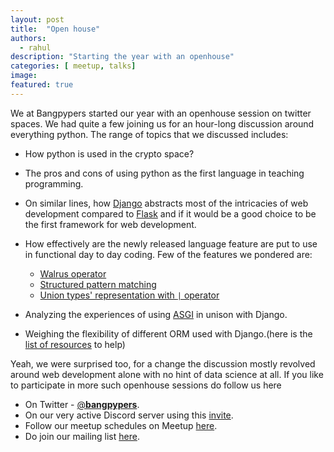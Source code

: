 ```yaml
---
layout: post
title:  "Open house"
authors: 
  - rahul
description: "Starting the year with an openhouse"
categories: [ meetup, talks]
image:
featured: true
---
```

We at Bangpypers started our year with an openhouse session on twitter spaces.
We had quite a few joining us for an hour-long discussion around everything python.
The range of topics that we discussed includes:

- How python is used in the crypto space?
- The pros and cons of using python as the first language in teaching programming.
- On similar lines, how [Django](https://www.djangoproject.com/) abstracts most of the intricacies of web development compared to [Flask](https://flask.palletsprojects.com/) and if it would be a good choice to be the first framework for web development.
- How effectively are the newly released language feature are put to use in functional day to day coding. Few of the features we pondered are:
  - [Walrus operator](https://www.python.org/dev/peps/pep-0572/)
  - [Structured pattern matching](https://www.python.org/dev/peps/pep-0436/)
  - [Union types' representation with `|` operator](https://www.python.org/dev/peps/pep-0604/)
  
- Analyzing the experiences of using [ASGI](https://asgi.readthedocs.io/en/latest/) in unison with Django.
- Weighing the flexibility of different ORM used with Django.(here is the [list of resources](https://www.fullstackpython.com/django-orm.html) to help)

Yeah, we were surprised too, for a change the discussion mostly revolved around web development alone with no hint of data science at all. If you like to participate in more such openhouse sessions do follow us here

- On Twitter - [@__bangpypers__](https://twitter.com/__bangpypers__).
- On our very active Discord server using this [invite](https://discord.com/invite/5hanJnWf9m).
- Follow our meetup schedules on Meetup [here](https://www.meetup.com/BangPypers/).
- Do join our mailing list [here](https://mail.python.org/mailman/listinfo/bangpypers).
